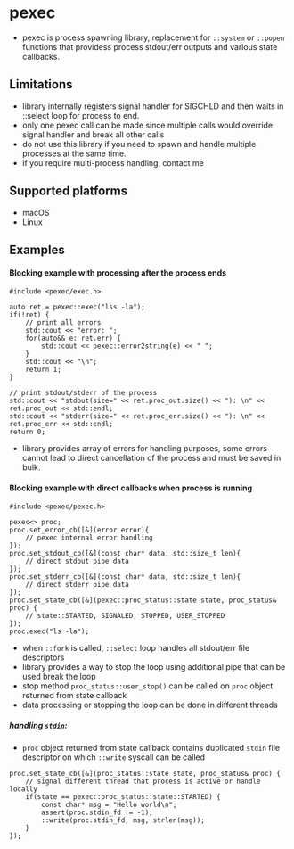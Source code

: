 # pexec 
* pexec is process spawning library, replacement for `::system` or `::popen` functions that providess process stdout/err outputs and various state callbacks.

## Limitations
* library internally registers signal handler for SIGCHLD and then waits in ::select loop for process to end.
* only one pexec call can be made since multiple calls would override signal handler and break all other calls
* do not use this library if you need to spawn and handle multiple processes at the same time.
* if you require multi-process handling, contact me

## Supported platforms
* macOS
* Linux

## Examples

#### Blocking example with processing after the process ends
```
#include <pexec/exec.h>

auto ret = pexec::exec("lss -la");
if(!ret) {
    // print all errors
    std::cout << "error: ";
    for(auto&& e: ret.err) {
        std::cout << pexec::error2string(e) << " ";
    }
    std::cout << "\n";
    return 1;
}

// print stdout/stderr of the process
std::cout << "stdout(size=" << ret.proc_out.size() << "): \n" << ret.proc_out << std::endl;
std::cout << "stderr(size=" << ret.proc_err.size() << "): \n" << ret.proc_err << std::endl;
return 0;
```
* library provides array of errors for handling purposes, some errors cannot lead to direct cancellation of the process and must be saved in bulk.
#### Blocking example with direct callbacks when process is running
```
#include <pexec/pexec.h>

pexec<> proc;
proc.set_error_cb([&](error error){
    // pexec internal error handling
});
proc.set_stdout_cb([&](const char* data, std::size_t len){
    // direct stdout pipe data
});
proc.set_stderr_cb([&](const char* data, std::size_t len){
    // direct stderr pipe data
});
proc.set_state_cb([&](pexec::proc_status::state state, proc_status& proc) {
    // state::STARTED, SIGNALED, STOPPED, USER_STOPPED
});
proc.exec("ls -la");
```

* when `::fork` is called, `::select` loop handles all stdout/err file descriptors
* library provides a way to stop the loop using additional pipe that can be used break the loop
* stop method `proc_status::user_stop()` can be called on `proc` object returned from state callback
* data processing or stopping the loop can be done in different threads

##### handling `stdin`:
* `proc` object returned from state callback contains duplicated `stdin` file descriptor on which `::write` syscall can be called
```
proc.set_state_cb([&](proc_status::state state, proc_status& proc) {
    // signal different thread that process is active or handle locally
    if(state == pexec::proc_status::state::STARTED) {
        const char* msg = "Hello world\n";
        assert(proc.stdin_fd != -1);
        ::write(proc.stdin_fd, msg, strlen(msg));
    }
});
```